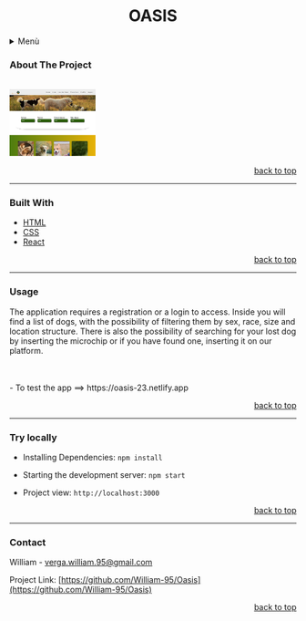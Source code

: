 # <h1 align=center><a name="0">**OASIS**</a></h1>

<details>
  <summary>Menù</summary>
 <ol>
   <li><a href="#1">About The Project</a></li>
  <li><a href="#2">Built With</a></li>
  <li><a href="#3">Usage</a></li>
  <li><a href="#4">Contact</a></li>
 </ol>
</details>

### <a name="1">About The Project</a>
<br/>
<img src="src\img\screen.jpg" width="30%">

<p align=right><a href="#0">back to top</a></p>

---

### <a name="2">Built With</a>

- [HTML](https://www.w3schools.com/html/html_intro.asp)
- [CSS](https://www.w3schools.com/css/css_intro.asp)
- [React](https://reactjs.org/)

<p align=right><a href="#0">back to top</a></p>

---

### <a name="3">Usage</a>

The application requires a registration or a login to access. Inside you will find a list of dogs, with the possibility of filtering them by sex, race, size and location structure.
There is also the possibility of searching for your lost dog by inserting the microchip or if you have found one, inserting it on our platform.

<br/>
<br/>
- To test the app ==>
https://oasis-23.netlify.app

<p align=right><a href="#0">back to top</a></p>

---

### <a name="4">Try locally</a>

- Installing Dependencies:
``` npm install ```

- Starting the development server:
``` npm start ```

- Project view:
``` http://localhost:3000 ```

<p align=right><a href="#0">back to top</a></p>


---

### <a name="4">Contact</a>

William - verga.william.95@gmail.com

Project Link: [https://github.com/William-95/Oasis](https://github.com/William-95/Oasis)

<p align=right><a href="#0">back to top</a></p>
